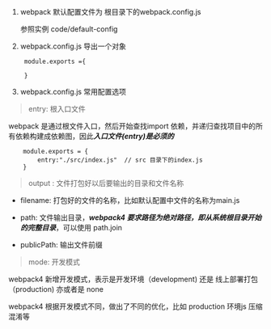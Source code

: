 1. webpack 默认配置文件为 根目录下的webpack.config.js 

   参照实例 code/default-config

2. webpack.config.js 导出一个对象

        module.exports ={

        }

3. webpack.config.js 常用配置选项

> entry: 根入口文件

   webpack 是通过根文件入口，然后开始查找import 依赖，并递归查找项目中的所有依赖构建成依赖图，因此***入口文件(entry)是必须的***

        module.exports = {
            entry:"./src/index.js"  // src 目录下的index.js 
        }

> output : 文件打包好以后要输出的目录和文件名称

   + filename: 打包好的文件的名称，比如默认配置中文件的名称为main.js 

   + path: 文件输出目录，***webpack4 要求路径为绝对路径，即从系统根目录开始的完整目录***，可以使用 path.join

   + publicPath: 输出文件前缀

> mode: 开发模式

   webpack4 新增开发模式，表示是开发环境（development) 还是 线上部署打包（production) 亦或者是 none

   webpack4 根据开发模式不同，做出了不同的优化，比如 production 环境js 压缩混淆等
